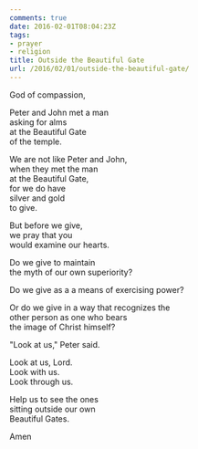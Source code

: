 ```yaml
---
comments: true
date: 2016-02-01T08:04:23Z
tags:
- prayer
- religion
title: Outside the Beautiful Gate
url: /2016/02/01/outside-the-beautiful-gate/
---
```


God of compassion,

Peter and John met a man  
asking for alms  
at the Beautiful Gate  
of the temple.

We are not like Peter and John,  
when they met the man   
at the Beautiful Gate,  
for we do have   
silver and gold  
to give.

But before we give,   
we pray that you   
would examine our hearts.

Do we give to maintain   
the myth of our own superiority?

Do we give as a a means of exercising power?

Or do we give in a way that recognizes the  
other person as one who bears  
the image of Christ himself?

"Look at us," Peter said.

Look at us, Lord.  
Look with us.  
Look through us.

Help us to see the ones   
sitting outside our own   
Beautiful Gates.

Amen
